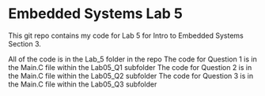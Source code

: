 # Embedded Systems Lab 5
This git repo contains my code for Lab 5 for Intro to Embedded Systems Section 3.

All of the code is in the Lab_5 folder in the repo
The code for Question 1 is in the Main.C file within the Lab05_Q1 subfolder
The code for Question 2 is in the Main.C file within the Lab05_Q2 subfolder
The code for Question 3 is in the Main.C file within the Lab05_Q3 subfolder

